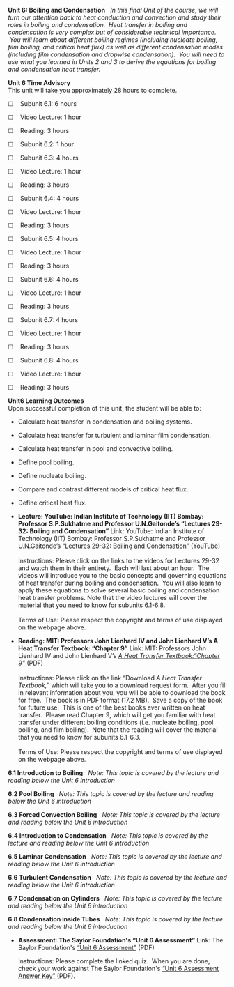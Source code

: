**Unit 6: Boiling and Condensation** <span id="6"></span> 
*In this final Unit of the course, we will turn our attention back to
heat conduction and convection and study their roles in boiling and
condensation.  Heat transfer in boiling and condensation is very complex
but of considerable technical importance.  You will learn about
different boiling regimes (including nucleate boiling, film boiling, and
critical heat flux) as well as different condensation modes (including
film condensation and dropwise condensation).  You will need to use what
you learned in Units 2 and 3 to derive the equations for boiling and
condensation heat transfer.*

**Unit 6 Time Advisory**  
This unit will take you approximately 28 hours to complete.  
  
 ☐    Subunit 6.1: 6 hours

☐    Video Lecture: 1 hour  
  
 ☐    Reading: 3 hours

☐    Subunit 6.2: 1 hour

☐    Subunit 6.3: 4 hours

☐    Video Lecture: 1 hour  
  
 ☐    Reading: 3 hours

☐    Subunit 6.4: 4 hours

☐    Video Lecture: 1 hour  
  
 ☐    Reading: 3 hours

☐    Subunit 6.5: 4 hours

☐    Video Lecture: 1 hour  
  
 ☐    Reading: 3 hours

☐    Subunit 6.6: 4 hours

☐    Video Lecture: 1 hour  
  
 ☐    Reading: 3 hours

☐    Subunit 6.7: 4 hours

☐    Video Lecture: 1 hour  
  
 ☐    Reading: 3 hours

☐    Subunit 6.8: 4 hours

☐    Video Lecture: 1 hour  
  
 ☐    Reading: 3 hours

**Unit6 Learning Outcomes**  
Upon successful completion of this unit, the student will be able to:
-   Calculate heat transfer in condensation and boiling systems.
-   Calculate heat transfer for turbulent and laminar film condensation.
-   Calculate heat transfer in pool and convective boiling.
-   Define pool boiling.
-   Define nucleate boiling.
-   Compare and contrast different models of critical heat flux.
-   Define critical heat flux.

-   **Lecture: YouTube: Indian Institute of Technology (IIT) Bombay:
    Professor S.P.Sukhatme and Professor U.N.Gaitonde’s “Lectures 29-32:
    Boiling and Condensation”**
    Link: YouTube: Indian Institute of Technology (IIT) Bombay:
    Professor S.P.Sukhatme and Professor U.N.Gaitonde’s “[Lectures
    29-32: Boiling and
    Condensation”](http://www.youtube.com/results?search_query=Boiling+and+Condensation+Lecture&aq=f)
    (YouTube)  
        
     Instructions: Please click on the links to the videos for Lectures
    29-32 and watch them in their entirety.  Each will last about an
    hour.  The videos will introduce you to the basic concepts and
    governing equations of heat transfer during boiling and
    condensation.  You will also learn to apply these equations to solve
    several basic boiling and condensation heat transfer problems. Note
    that the video lectures will cover the material that you need to
    know for subunits 6.1-6.8.  
        
     Terms of Use: Please respect the copyright and terms of use
    displayed on the webpage above.

-   **Reading: MIT: Professors John Lienhard IV and John Lienhard V’s A
    Heat Transfer Textbook: “Chapter 9”**
    Link: MIT: Professors John Lienhard IV and John Lienhard V’s *[A
    Heat Transfer Textbook:“Chapter
    9”](http://web.mit.edu/lienhard/www/ahtt.html)* (PDF)  
        
     Instructions: Please click on the link “Download *A Heat Transfer
    Textbook,*” which will take you to a download request form.  After
    you fill in relevant information about you, you will be able to
    download the book for free.  The book is in PDF format (17.2 MB). 
    Save a copy of the book for future use.  This is one of the best
    books ever written on heat transfer.  Please read Chapter 9, which
    will get you familiar with heat transfer under different boiling
    conditions (i.e. nucleate boiling, pool boiling, and film boiling). 
    Note that the reading will cover the material that you need to know
    for subunits 6.1-6.3.  
        
     Terms of Use: Please respect the copyright and terms of use
    displayed on the webpage above.

**6.1 Introduction to Boiling** <span id="6.1"></span> 
*Note: This topic is covered by the lecture and reading below the Unit 6
introduction*

**6.2 Pool Boiling** <span id="6.2"></span> 
*Note: This topic is covered by the lecture and reading below the Unit 6
introduction*

**6.3 Forced Convection Boiling** <span id="6.3"></span> 
*Note: This topic is covered by the lecture and reading below the Unit 6
introduction*

**6.4 Introduction to Condensation** <span id="6.4"></span> 
*Note: This topic is covered by the lecture and reading below the Unit 6
introduction*

**6.5 Laminar Condensation** <span id="6.5"></span> 
*Note: This topic is covered by the lecture and reading below the Unit 6
introduction*

**6.6 Turbulent Condensation** <span id="6.6"></span> 
*Note: This topic is covered by the lecture and reading below the Unit 6
introduction*

**6.7 Condensation on Cylinders** <span id="6.7"></span> 
*Note: This topic is covered by the lecture and reading below the Unit 6
introduction*

**6.8 Condensation inside Tubes** <span id="6.8"></span> 
*Note: This topic is covered by the lecture and reading below the Unit 6
introduction*

-   **Assessment: The Saylor Foundation's “Unit 6 Assessment”**
    Link: The Saylor Foundation's [“Unit 6
    Assessment”](http://www.saylor.org/site/wp-content/uploads/2012/09/ME204-Unit-6-Assessment-Revised-FINAL.pdf) (PDF)  
      
     Instructions: Please complete the linked quiz.  When you are done,
    check your work against The Saylor Foundation's [“Unit 6 Assessment
    Answer
    Key”](http://www.saylor.org/site/wp-content/uploads/2012/09/ME204-Unit-6-Assessment-Answer-Key-Revised-FINAL.pdf) (PDF).


